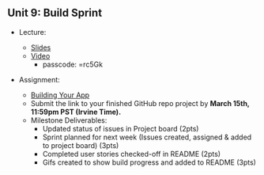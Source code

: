 ## Unit 9: Build Sprint 
* Lecture:
    * [Slides](https://docs.google.com/presentation/d/12OgBqxEvg81vn_VK16JvrOoBrkU6JDjTwKZVVBJNaME/edit?usp=sharing)
    * [Video](https://zoom.us/rec/share/TkrZxLccATLIgVmm8K5EPDuQpTxOZyMZIHsD5Vd_bpxJFH1KbLUm_xIRmqPCJUX2.xeGn99ipZu2rbtBL)
        * passcode: =rc5Gk
 
 * Assignment:
    * [Building Your App](https://courses.codepath.com/courses/android_university/unit/9#!milestone) 
    * Submit the link to your finished GitHub repo project  by **March 15th, 11:59pm PST (Irvine Time).** 
    * Milestone Deliverables:
        * Updated status of issues in Project board (2pts)
	    * Sprint planned for next week (Issues created, assigned & added to project board) (3pts)
	    * Completed user stories checked-off in README (2pts)
	    * Gifs created to show build progress and added to README (3pts)

